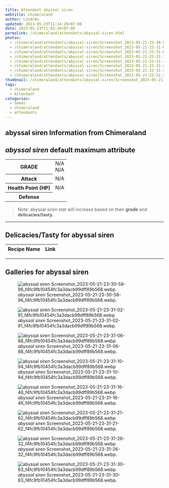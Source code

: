 ```yaml
---
title: Attendant abyssal siren
webtitle: chimeraland
author: L3n4r0x
updated: 2023-05-23T11:14:26+07:00
date: 2023-05-23T11:03:26+07:00
permalink: /chimeraland/attendants/abyssal-siren.html
photos:
  - /chimeraland/attendants/abyssal-siren/Screenshot_2023-05-21-23-30-58-96_f4fc9fb10454fc3a3dacb99dff89b568.webp
  - /chimeraland/attendants/abyssal-siren/Screenshot_2023-05-21-23-31-02-91_f4fc9fb10454fc3a3dacb99dff89b568.webp
  - /chimeraland/attendants/abyssal-siren/Screenshot_2023-05-21-23-31-06-88_f4fc9fb10454fc3a3dacb99dff89b568.webp
  - /chimeraland/attendants/abyssal-siren/Screenshot_2023-05-21-23-31-10-94_f4fc9fb10454fc3a3dacb99dff89b568.webp
  - /chimeraland/attendants/abyssal-siren/Screenshot_2023-05-21-23-31-16-46_f4fc9fb10454fc3a3dacb99dff89b568.webp
  - /chimeraland/attendants/abyssal-siren/Screenshot_2023-05-21-23-31-21-62_f4fc9fb10454fc3a3dacb99dff89b568.webp
  - /chimeraland/attendants/abyssal-siren/Screenshot_2023-05-21-23-31-26-32_f4fc9fb10454fc3a3dacb99dff89b568.webp
  - /chimeraland/attendants/abyssal-siren/Screenshot_2023-05-21-23-31-30-83_f4fc9fb10454fc3a3dacb99dff89b568.webp
thumbnail: /chimeraland/attendants/abyssal-siren/Screenshot_2023-05-21-23-30-58-96_f4fc9fb10454fc3a3dacb99dff89b568.webp
tags:
  - chimeraland
  - Attendant
categories:
  - Games
  - chimeraland
  - attendants
---
```


<link
  rel="stylesheet"
  href="https://rawcdn.githack.com/dimaslanjaka/Web-Manajemen/870a349/css/bootstrap-5-3-0-alpha3-wrapper.css"
/>
<section id="bootstrap-wrapper">
  <div data-bs-theme="dark">
    <h2>abyssal siren Information from Chimeraland</h2>
    <h2 id="attribute"><i>abyssal siren</i> default maximum attribute</h2>
    <div class="row">
      <div class="col mb-2">
        <div class="card">
          <div class="card-body">
            <table>
              <tr>
                <th>GRADE</th>
                <td>N/A <br />N/A</td>
              </tr>
              <tr>
                <th>Attack</th>
                <td>N/A</td>
              </tr>
              <tr>
                <th>Health Point (HP)</th>
                <td>N/A</td>
              </tr>
              <tr>
                <th>Defense</th>
                <td></td>
              </tr>
            </table>
          </div>
        </div>
      </div>
    </div>
    <blockquote>
      Note: abyssal siren stat will increase based on their <b>grade</b> and
      <b>delicacies/tasty</b>.
    </blockquote>
    <hr />
    <h2 id="delicacies">Delicacies/Tasty for abyssal siren</h2>
    <div class="card">
      <div class="card-body">
        <div class="table-responsive">
          <table class="table table-striped">
            <thead>
              <tr>
                <th>Recipe Name</th>
                <th>Link</th>
              </tr>
            </thead>
            <tbody></tbody>
          </table>
        </div>
      </div>
    </div>
    <hr />
    <div id="gallery">
      <h2>Galleries for abyssal siren</h2>
      <div class="row">
        <div class="col-lg-6 col-12">
          <figure>
            <img
              src="https://www.webmanajemen.com/chimeraland/attendants/abyssal-siren/Screenshot_2023-05-21-23-30-58-96_f4fc9fb10454fc3a3dacb99dff89b568.webp"
              alt="abyssal siren Screenshot_2023-05-21-23-30-58-96_f4fc9fb10454fc3a3dacb99dff89b568.webp"
            />
            <figcaption>
              <i>abyssal siren</i>
              Screenshot_2023-05-21-23-30-58-96_f4fc9fb10454fc3a3dacb99dff89b568.webp.
            </figcaption>
          </figure>
        </div>
        <div class="col-lg-6 col-12">
          <figure>
            <img
              src="https://www.webmanajemen.com/chimeraland/attendants/abyssal-siren/Screenshot_2023-05-21-23-31-02-91_f4fc9fb10454fc3a3dacb99dff89b568.webp"
              alt="abyssal siren Screenshot_2023-05-21-23-31-02-91_f4fc9fb10454fc3a3dacb99dff89b568.webp"
            />
            <figcaption>
              <i>abyssal siren</i>
              Screenshot_2023-05-21-23-31-02-91_f4fc9fb10454fc3a3dacb99dff89b568.webp.
            </figcaption>
          </figure>
        </div>
        <div class="col-lg-6 col-12">
          <figure>
            <img
              src="https://www.webmanajemen.com/chimeraland/attendants/abyssal-siren/Screenshot_2023-05-21-23-31-06-88_f4fc9fb10454fc3a3dacb99dff89b568.webp"
              alt="abyssal siren Screenshot_2023-05-21-23-31-06-88_f4fc9fb10454fc3a3dacb99dff89b568.webp"
            />
            <figcaption>
              <i>abyssal siren</i>
              Screenshot_2023-05-21-23-31-06-88_f4fc9fb10454fc3a3dacb99dff89b568.webp.
            </figcaption>
          </figure>
        </div>
        <div class="col-lg-6 col-12">
          <figure>
            <img
              src="https://www.webmanajemen.com/chimeraland/attendants/abyssal-siren/Screenshot_2023-05-21-23-31-10-94_f4fc9fb10454fc3a3dacb99dff89b568.webp"
              alt="abyssal siren Screenshot_2023-05-21-23-31-10-94_f4fc9fb10454fc3a3dacb99dff89b568.webp"
            />
            <figcaption>
              <i>abyssal siren</i>
              Screenshot_2023-05-21-23-31-10-94_f4fc9fb10454fc3a3dacb99dff89b568.webp.
            </figcaption>
          </figure>
        </div>
        <div class="col-lg-6 col-12">
          <figure>
            <img
              src="https://www.webmanajemen.com/chimeraland/attendants/abyssal-siren/Screenshot_2023-05-21-23-31-16-46_f4fc9fb10454fc3a3dacb99dff89b568.webp"
              alt="abyssal siren Screenshot_2023-05-21-23-31-16-46_f4fc9fb10454fc3a3dacb99dff89b568.webp"
            />
            <figcaption>
              <i>abyssal siren</i>
              Screenshot_2023-05-21-23-31-16-46_f4fc9fb10454fc3a3dacb99dff89b568.webp.
            </figcaption>
          </figure>
        </div>
        <div class="col-lg-6 col-12">
          <figure>
            <img
              src="https://www.webmanajemen.com/chimeraland/attendants/abyssal-siren/Screenshot_2023-05-21-23-31-21-62_f4fc9fb10454fc3a3dacb99dff89b568.webp"
              alt="abyssal siren Screenshot_2023-05-21-23-31-21-62_f4fc9fb10454fc3a3dacb99dff89b568.webp"
            />
            <figcaption>
              <i>abyssal siren</i>
              Screenshot_2023-05-21-23-31-21-62_f4fc9fb10454fc3a3dacb99dff89b568.webp.
            </figcaption>
          </figure>
        </div>
        <div class="col-lg-6 col-12">
          <figure>
            <img
              src="https://www.webmanajemen.com/chimeraland/attendants/abyssal-siren/Screenshot_2023-05-21-23-31-26-32_f4fc9fb10454fc3a3dacb99dff89b568.webp"
              alt="abyssal siren Screenshot_2023-05-21-23-31-26-32_f4fc9fb10454fc3a3dacb99dff89b568.webp"
            />
            <figcaption>
              <i>abyssal siren</i>
              Screenshot_2023-05-21-23-31-26-32_f4fc9fb10454fc3a3dacb99dff89b568.webp.
            </figcaption>
          </figure>
        </div>
        <div class="col-lg-6 col-12">
          <figure>
            <img
              src="https://www.webmanajemen.com/chimeraland/attendants/abyssal-siren/Screenshot_2023-05-21-23-31-30-83_f4fc9fb10454fc3a3dacb99dff89b568.webp"
              alt="abyssal siren Screenshot_2023-05-21-23-31-30-83_f4fc9fb10454fc3a3dacb99dff89b568.webp"
            />
            <figcaption>
              <i>abyssal siren</i>
              Screenshot_2023-05-21-23-31-30-83_f4fc9fb10454fc3a3dacb99dff89b568.webp.
            </figcaption>
          </figure>
        </div>
      </div>
    </div>
  </div>
</section>